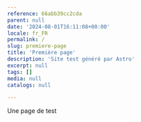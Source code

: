 ```yaml
---
reference: 66abb39cc2cda
parent: null
date: '2024-08-01T16:11:08+00:00'
locale: fr_FR
permalink: /
slug: premiere-page
title: 'Première page'
description: 'Site test généré par Astro'
excerpt: null
tags: []
media: null
catalogs: null

---
```

Une page de test

<figure class="image"><img alt="" src="https://thumbor.yama-cms.com/bj0wX16THJiU833RVpiIgE-y5dA=/0x0:0x0/600x0/filters:rotate(0)/https://medias.yama-cms.com/1e56ff783cd83c60cd9a72c0f00d26bd/2024-08/66abb3c530a77376390811.jpg"></figure>